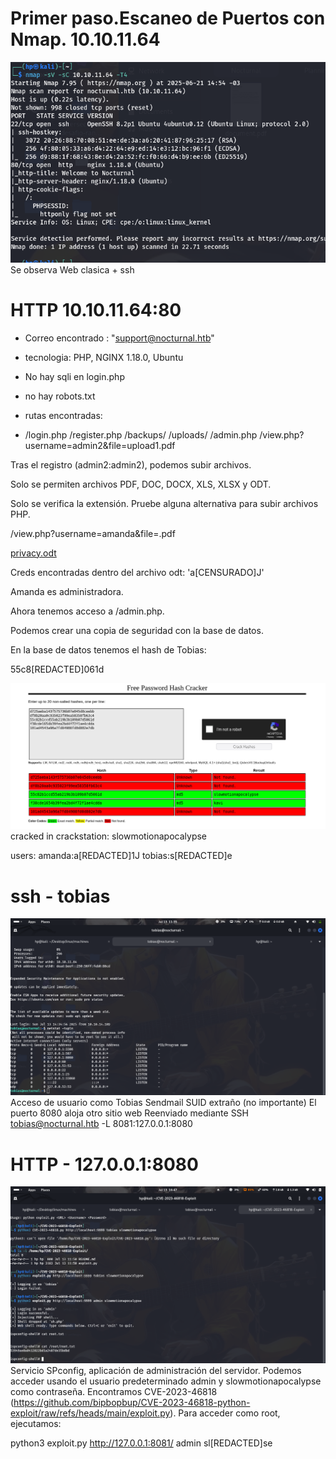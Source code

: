 # Primer paso.Escaneo de Puertos con Nmap. 10.10.11.64

![](Nocturnal/nmap.png)
 Se observa Web clasica + ssh

 # HTTP 10.10.11.64:80
 - Correo encontrado : "support@nocturnal.htb"
 
 - tecnologia: PHP, NGINX 1.18.0, Ubuntu
 - No hay sqli en login.php
 - no hay robots.txt
- rutas encontradas:
- 
  /login.php
/register.php
/backups/
/uploads/
/admin.php
/view.php?username=admin2&file=upload1.pdf

Tras el registro (admin2:admin2), podemos subir archivos.

Solo se permiten archivos PDF, DOC, DOCX, XLS, XLSX y ODT.

Solo se verifica la extensión. Pruebe alguna alternativa para subir archivos PHP.

/view.php?username=amanda&file=.pdf

<a href="view.php?username=amanda&file=privacy.odt">privacy.odt</a>

Creds encontradas dentro del archivo odt: 'a[CENSURADO]J'

Amanda es administradora.

Ahora tenemos acceso a /admin.php.

Podemos crear una copia de seguridad con la base de datos.

En la base de datos tenemos el hash de Tobias:

55c8[REDACTED]061d


![](Nocturnal/crakstation.png)
  cracked in crackstation: slowmotionapocalypse

  users:
        amanda:a[REDACTED]1J
        tobias:s[REDACTED]e
# ssh - tobias
![](Nocturnal/tobias.png)
Acceso de usuario como Tobias
Sendmail SUID extraño (no importante)
El puerto 8080 aloja otro sitio web
Reenviado mediante SSH tobias@nocturnal.htb -L 8081:127.0.0.1:8080

# HTTP - 127.0.0.1:8080
![](Nocturnal/CVE.png)
Servicio SPconfig, aplicación de administración del servidor.
Podemos acceder usando el usuario predeterminado admin y slowmotionapocalypse como contraseña.
Encontramos CVE-2023-46818 (https://github.com/bipbopbup/CVE-2023-46818-python-exploit/raw/refs/heads/main/exploit.py).
Para acceder como root, ejecutamos:

python3 exploit.py http://127.0.0.1:8081/ admin sl[REDACTED]se



 
